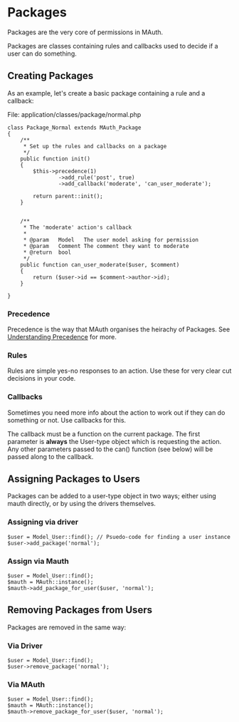 # Packages

Packages are the very core of permissions in MAuth.

Packages are classes containing rules and callbacks used to decide if a user can do something.

## Creating Packages

As an example, let's create a basic package containing a rule and a callback:

File: application/classes/package/normal.php

	class Package_Normal extends MAuth_Package
	{
		/**
		 * Set up the rules and callbacks on a package
		 */
		public function init()
		{
			$this->precedence(1)
					->add_rule('post', true)
					->add_callback('moderate', 'can_user_moderate');
					
			return parent::init();
		}
		
		
		/**
		 * The 'moderate' action's callback
		 *
		 * @param 	Model 	The user model asking for permission
		 * @param 	Comment	The comment they want to moderate
		 * @return 	bool
		 */
		public function can_user_moderate($user, $comment)
		{
			return ($user->id == $comment->author->id);
		}
		
	}
	
### Precedence

Precedence is the way that MAuth organises the heirachy of Packages. See [Understanding Precedence](mauth.packages.precedence) for more.
	
### Rules

Rules are simple yes-no responses to an action. Use these for very clear cut decisions in your code.

### Callbacks

Sometimes you need more info about the action to work out if they can do something or not. Use callbacks for this.

The callback must be a function on the current package. The first parameter is **always** the User-type object which is requesting the action. Any other parameters passed to the can() function (see below) will be passed along to the callback.


## Assigning Packages to Users

Packages can be added to a user-type object in two ways; either using mauth directly, or by using the drivers themselves.

### Assigning via driver

	$user = Model_User::find();	// Psuedo-code for finding a user instance
	$user->add_package('normal');
	
### Assign via Mauth

	$user = Model_User::find();
	$mauth = MAuth::instance();
	$mauth->add_package_for_user($user, 'normal');
	
## Removing Packages from Users

Packages are removed in the same way:

### Via Driver

	$user = Model_User::find();
	$user->remove_package('normal');
	
### Via MAuth

	$user = Model_User::find();
	$mauth = MAuth::instance();
	$mauth->remove_package_for_user($user, 'normal');
	